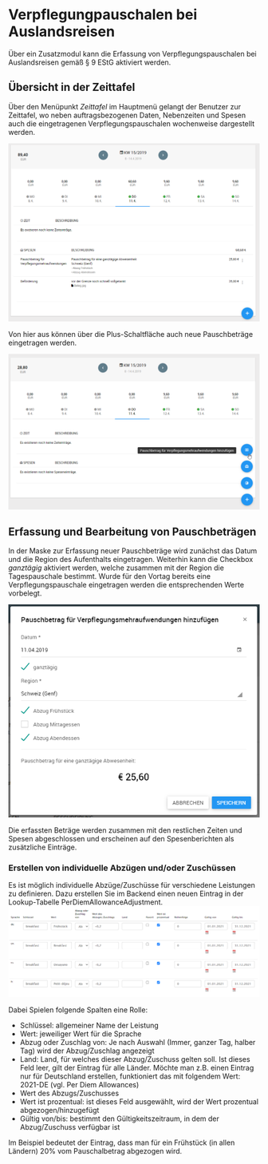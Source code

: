 # Verpflegungpauschalen bei Auslandsreisen

Über ein Zusatzmodul kann die Erfassung von Verpflegungspauschalen bei Auslandsreisen gemäß § 9 EStG aktiviert werden.

## Übersicht in der Zeittafel

Über den Menüpunkt *Zeittafel* im Hauptmenü gelangt der Benutzer zur Zeittafel, wo neben auftragsbezogenen Daten, Nebenzeiten und Spesen  auch die eingetragenen Verpflegungspauschalen wochenweise dargestellt werden.

![Zeittafel](img/Zeittafel.png "Zeittafel")

Von hier aus können über die Plus-Schaltfläche auch neue Pauschbeträge eingetragen werden.

![Zeittafel Pauschbetrag hinzufügen](img/Zeittafel_FAB_Pauschbetrag.png "Zeittafel Pauschbetrag hinzufügen")

## Erfassung und Bearbeitung von Pauschbeträgen

In der Maske zur Erfassung neuer Pauschbeträge wird zunächst das Datum und die Region des Aufenthalts eingetragen. Weiterhin kann die Checkbox *ganztägig* aktiviert werden, welche zusammen mit der Region die Tagespauschale bestimmt. Wurde für den Vortag bereits eine Verpflegungspauschale eingetragen werden die entsprechenden Werte vorbelegt.


![Pauschbetrag hinzufügen](img/Pauschbetrag_hinzufuegen.png "Pauschbetrag hinzufügen")

Die erfassten Beträge werden zusammen mit den restlichen Zeiten und Spesen abgeschlossen und erscheinen auf den Spesenberichten als zusätzliche Einträge.

### Erstellen von individuelle Abzügen und/oder Zuschüssen

Es ist möglich individuelle Abzüge/Zuschüsse für verschiedene Leistungen zu definieren. Dazu erstellen Sie im Backend einen neuen Eintrag in der Lookup-Tabelle PerDiemAllowanceAdjustment.
![individuelle Abzüge/Zuschüsse für Leistungen](img/PerDiemDeductionsLookupExample.png "individuelle Abzüge/Zuschüsse für Leistungen")

Dabei Spielen folgende Spalten eine Rolle:
- Schlüssel: allgemeiner Name der Leistung
- Wert: jeweiliger Wert für die Sprache
- Abzug oder Zuschlag von: Je nach Auswahl (Immer, ganzer Tag, halber Tag) wird der Abzug/Zuschlag angezeigt
- Land: Land, für welches dieser Abzug/Zuschuss gelten soll. Ist dieses Feld leer, gilt der Eintrag für alle Länder. Möchte man z.B. einen Eintrag nur für Deutschland erstellen, funktioniert das mit folgendem Wert: 2021-DE (vgl. Per Diem Allowances)
- Wert des Abzugs/Zuschusses
- Wert ist prozentual: ist dieses Feld ausgewählt, wird der Wert prozentual abgezogen/hinzugefügt
- Gültig von/bis: bestimmt den Gültigkeitszeitraum, in dem der Abzug/Zuschuss verfügbar ist

Im Beispiel bedeutet der Eintrag, dass man für ein Frühstück (in allen Ländern) 20% vom Pauschalbetrag abgezogen wird.